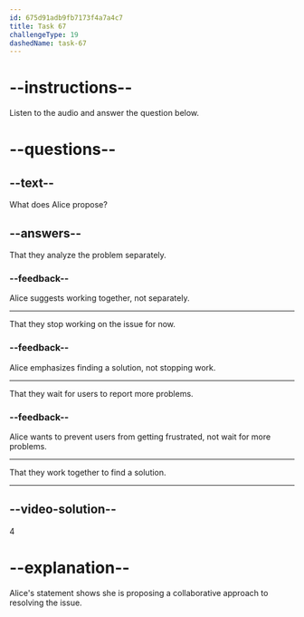 ```yaml
---
id: 675d91adb9fb7173f4a7a4c7
title: Task 67
challengeType: 19
dashedName: task-67
---
```


<!-- (audio) Alice: Absolutely. Let's work together to find a solution. We don't want our users getting frustrated, do we? -->

# --instructions--

Listen to the audio and answer the question below.

# --questions--

## --text--

What does Alice propose?

## --answers--

That they analyze the problem separately.

### --feedback--

Alice suggests working together, not separately.

---

That they stop working on the issue for now.

### --feedback--

Alice emphasizes finding a solution, not stopping work.

---

That they wait for users to report more problems.

### --feedback--

Alice wants to prevent users from getting frustrated, not wait for more problems.

---

That they work together to find a solution.

---

## --video-solution--

4

# --explanation--

Alice's statement shows she is proposing a collaborative approach to resolving the issue.
